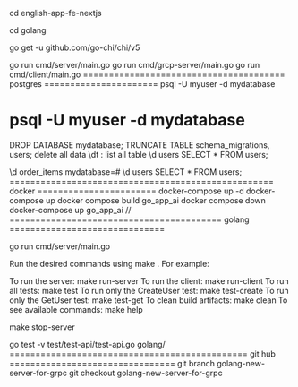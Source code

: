 cd english-app-fe-nextjs

cd golang

go get -u github.com/go-chi/chi/v5

go run cmd/server/main.go
go run cmd/grcp-server/main.go
go run cmd/client/main.go
======================================= postgres ======================
psql -U myuser -d mydatabase

# psql -U myuser -d mydatabase

DROP DATABASE mydatabase;
TRUNCATE TABLE schema_migrations, users; delete all data
\dt : list all table
\d users
SELECT * FROM users;

\d order_items
mydatabase=# \d users
SELECT * FROM users;
=================================================== docker =======================
docker-compose up -d
docker-compose up
docker compose build go_app_ai
docker compose down
docker-compose up go_app_ai
//
========================================= golang ==============================

go run cmd/server/main.go

Run the desired commands using make <target>. For example:

To run the server: make run-server
To run the client: make run-client
To run all tests: make test
To run only the CreateUser test: make test-create
To run only the GetUser test: make test-get
To clean build artifacts: make clean
To see available commands: make help

make stop-server

go test -v test/test-api/test-api.go
golang/
============================================== git hub ================================
git branch golang-new-server-for-grpc
git checkout golang-new-server-for-grpc
